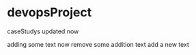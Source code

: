# devopsProject

caseStudys updated now

adding some text now
remove some addition text
add a new text
